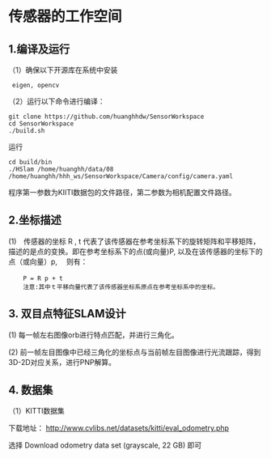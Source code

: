 # 传感器的工作空间

 ## 1.编译及运行
（1）确保以下开源库在系统中安装
 ```` 
  eigen, opencv
 ````

（2）运行以下命令进行编译：

````shell script
git clone https://github.com/huanghhdw/SensorWorkspace
cd SensorWorkspace
./build.sh
````
运行

````shell script
cd build/bin
./HSlam /home/huanghh/data/08 /home/huanghh/hhh_ws/SensorWorkspace/Camera/config/camera.yaml
````
  程序第一参数为KIITI数据包的文件路径，第二参数为相机配置文件路径。
  
  
 ## 2.坐标描述
(1)　传感器的坐标 R , t 代表了该传感器在参考坐标系下的旋转矩阵和平移矩阵，描述的是点的变换。即在参考坐标系下的点(或向量)P, 以及在该传感器的坐标下的点（或向量）p, 　则有：
````
	P = R p + t　 
    注意:其中ｔ平移向量代表了该传感器坐标系原点在参考坐标系中的坐标。
 ```` 
 
 
 ## 3. 双目点特征SLAM设计
 
(1) 每一帧左右图像orb进行特点匹配，并进行三角化。

(2) 前一帧左目图像中已经三角化的坐标点与当前帧左目图像进行光流跟踪，得到3D-2D对应关系，进行PNP解算。
 
 
 ## 4. 数据集
（1）KITTI数据集

下载地址：
http://www.cvlibs.net/datasets/kitti/eval_odometry.php

选择 Download odometry data set (grayscale, 22 GB) 即可





